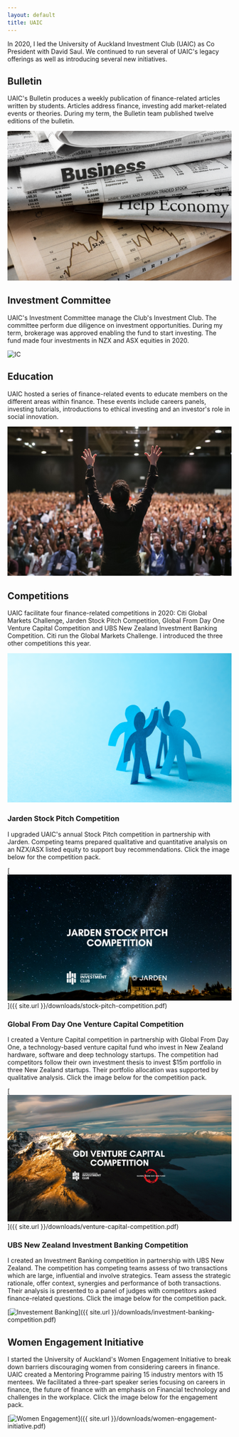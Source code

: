 ```yaml
---
layout: default
title: UAIC
---
```


In 2020, I led the University of Auckland Investment Club (UAIC) as Co President with David Saul. We continued to run several of UAIC's legacy offerings as well as introducing several new initiatives.

## **Bulletin**
UAIC's Bulletin produces a weekly publication of finance-related articles written by students. Articles address finance, investing add  market-related events or theories. During my term, the Bulletin team published twelve editions of the bulletin.

![ Bulletin](/assets/images/bulletin.jpeg)

## **Investment Committee**
UAIC's Investment Committee manage the Club's Investment Club. The committee perform due diligence on investment opportunities.
During my term, brokerage was approved enabling the fund to start investing. The fund made four investments in NZX and ASX equities in 2020. 

![ IC ](/assets/images/IC.jpeg)

## **Education**
UAIC hosted a series of finance-related events to educate members on the different areas within finance. These events include careers panels, investing tutorials, introductions to ethical investing and an investor's role in social innovation.

![ Education ](/assets/images/education.jpeg)

## **Competitions**
UAIC facilitate four finance-related competitions in 2020: Citi Global Markets Challenge, Jarden Stock Pitch Competition, Global From Day One Venture Capital Competition and UBS New Zealand Investment Banking Competition. Citi run the Global Markets Challenge. I introduced the three other competitions this year.

![ Competitions](/assets/images/comps.jpeg)

### **Jarden Stock Pitch Competition**
I upgraded UAIC's annual Stock Pitch competition in partnership with Jarden. Competing teams prepared qualitative and
quantitative analysis on an NZX/ASX listed equity to support buy recommendations. Click the image below for the competition pack.

[![Stock Pitch](/assets/images/jsp.png)]({{ site.url }}/downloads/stock-pitch-competition.pdf)

### **Global From Day One Venture Capital Competition**
I created a Venture Capital competition in partnership with Global From Day One, a technology-based venture capital fund who invest in
New Zealand hardware, software and deep technology startups. The competition had competitors follow their own investment thesis to invest $15m portfolio in three New Zealand startups. Their portfolio allocation was supported by qualitative analysis. Click the image below for the competition pack.


[![Venture Capital](/assets/images/VC.png)]({{ site.url }}/downloads/venture-capital-competition.pdf)

### **UBS New Zealand Investment Banking Competition**
I created an Investment Banking competition in partnership with UBS New Zealand. The competition has competing teams assess of two transactions which are large, influential and involve strategics. Team assess the strategic rationale, offer context, synergies and performance of both transactions. Their analysis is presented to a panel of judges with competitors asked finance-related questions.  Click the image below for the competition pack.

[![Investement Banking](/assets/images/IB.png)]({{ site.url }}/downloads/investment-banking-competition.pdf)

## **Women Engagement Initiative**

I started the University of Auckland's Women Engagement Initiative to break down barriers discouraging women from considering careers in finance. UAIC created a Mentoring Programme pairing 15 industry mentors with 15 mentees. We facilitated a three-part speaker series focusing on careers in finance, the future of finance with an emphasis on Financial technology and challenges in the workplace. Click the image below for the engagement pack.
 

[![Women Engagement](/assets/images/wei.jpeg)]({{ site.url }}/downloads/women-engagement-initiative.pdf)



